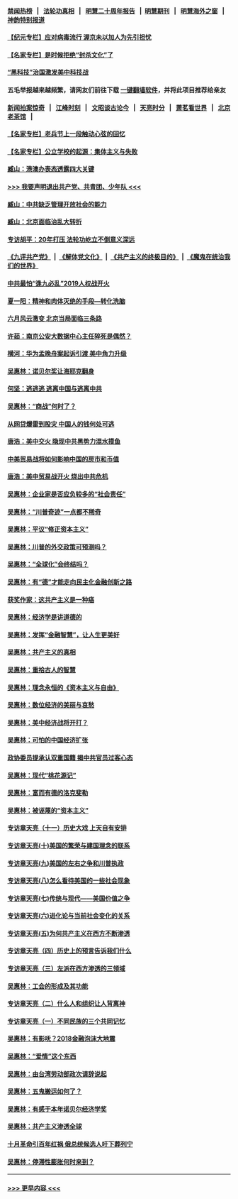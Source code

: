 #### [禁闻热榜](热点新闻.md?=0)  &nbsp;&nbsp;|&nbsp;&nbsp; [法轮功真相](https://github.com/gfw-breaker/truth/blob/master/README.md?=0) &nbsp;&nbsp;|&nbsp;&nbsp; [明慧二十周年报告](https://github.com/gfw-breaker/mh-reports/blob/master/README.md?=0) &nbsp;&nbsp;|&nbsp;&nbsp;[明慧期刊](https://github.com/gfw-breaker/mh-qikan) &nbsp;&nbsp;|&nbsp;&nbsp; [明慧海外之窗](https://github.com/gfw-breaker/mh-news/blob/master/README.md?=0) &nbsp;&nbsp;|&nbsp;&nbsp; [神韵特别报道](https://github.com/gfw-breaker/mh-news/blob/master/shenyun.md?=0)
#### [【纪元专栏】应对病毒流行 渥京未以加人为先引担忧](../pages/nsc423/n11875714.md?t=03031531) 
#### [【名家专栏】是时候拒绝“封杀文化”了](../pages/nsc423/n11814093.md?t=03031531) 
#### [“黑科技”治国激发美中科技战](../pages/nsc423/n11638056.md?t=03031531) 
#### 五毛举报越来越频繁，请网友们前往下载 [一键翻墙软件](https://github.com/gfw-breaker/ssr-accounts)，并将此项目推荐给亲友
#### [新闻拍案惊奇](https://github.com/gfw-breaker/banned-news/blob/master/pages/link4.md) &nbsp;&nbsp;|&nbsp;&nbsp; [江峰时刻](https://github.com/gfw-breaker/banned-news/blob/master/pages/link4.md) &nbsp;&nbsp;|&nbsp;&nbsp; [文昭谈古论今](https://github.com/gfw-breaker/banned-news/blob/master/pages/link4.md) &nbsp;&nbsp;|&nbsp;&nbsp; [天亮时分](https://github.com/gfw-breaker/banned-news/blob/master/pages/link4.md) &nbsp;&nbsp;|&nbsp;&nbsp; [萧茗看世界](https://github.com/gfw-breaker/banned-news/blob/master/pages/link4.md) &nbsp;&nbsp;|&nbsp;&nbsp; [北京老茶馆](https://github.com/gfw-breaker/banned-news/blob/master/pages/link4.md) &nbsp;&nbsp;|&nbsp;&nbsp; 
#### [【名家专栏】老兵节上一段触动心弦的回忆](../pages/nsc423/n11646016.md?t=03031531) 
#### [【名家专栏】公立学校的起源：集体主义与失败](../pages/nsc423/n11601833.md?t=03031531) 
#### [臧山：港澳办表态透露四大关键](../pages/nsc423/n11421628.md?t=03031531) 
#### [>>> 我要声明退出共产党、共青团、少年队 <<<](https://github.com/begood0513/goodnews/blob/master/quit/letter.md) 
#### [臧山：中共缺乏管理开放社会的能力](../pages/nsc423/n11407457.md?t=03031531) 
#### [臧山：北京面临治乱大转折](../pages/nsc423/n11406895.md?t=03031531) 
#### [专访胡平：20年打压 法轮功屹立不倒意义深远](../pages/nsc423/n11398800.md?t=03031531) 
#### [《九评共产党》](https://github.com/begood0513/9ping.md/blob/master/README.md) &nbsp;|&nbsp; [《解体党文化》](../../../../jtdwh.md/blob/master/README.md)  &nbsp;|&nbsp; [《共产主义的终极目的》](../../../../gczydzjmd.md/blob/master/README.md) &nbsp;|&nbsp; [《魔鬼在统治我们的世界》](../../../../mgztzwmdsj.md/blob/master/README.md) 
#### [中共最怕“逢九必乱”2019人权战开火](../pages/nsc423/n11385248.md?t=03031531) 
#### [夏一阳：精神和肉体灭绝的手段—转化洗脑](../pages/nsc423/n11368250.md?t=03031531) 
#### [六月风云激变 北京当局面临三条路](../pages/nsc423/n11313668.md?t=03031531) 
#### [许茹：南京公安大数据中心主任猝死是偶然？](../pages/nsc423/n11064744.md?t=03031531) 
#### [横河：华为孟晚舟案起诉引渡 美中角力升级](../pages/nsc423/n11027230.md?t=03031531) 
#### [吴惠林：诺贝尔奖让海耶克翻身](../pages/nsc423/n10890049.md?t=03031531) 
#### [何坚：逃逃逃 逃离中国与逃离中共](../pages/nsc423/n10592891.md?t=03031531) 
#### [吴惠林：“商战”何时了？](../pages/nsc423/n10573558.md?t=03031531) 
#### [从网贷爆雷到股灾 中国人的钱何处可逃](../pages/nsc423/n10572800.md?t=03031531) 
#### [唐浩：美中交火 隐现中共黑势力混水摸鱼](../pages/nsc423/n10544040.md?t=03031531) 
#### [中美贸易战将如何影响中国的房市和币值](../pages/nsc423/n10543697.md?t=03031531) 
#### [唐浩：美中贸易战开火 烧出中共危机](../pages/nsc423/n10540126.md?t=03031531) 
#### [吴惠林：企业家是否应负较多的“社会责任”](../pages/nsc423/n10535022.md?t=03031531) 
#### [吴惠林：“川普奇迹”一点都不稀奇](../pages/nsc423/n10512808.md?t=03031531) 
#### [吴惠林：平议“修正资本主义”](../pages/nsc423/n10495724.md?t=03031531) 
#### [吴惠林：川普的外交政策可预测吗？](../pages/nsc423/n10462387.md?t=03031531) 
#### [吴惠林：“全球化”会终结吗？](../pages/nsc423/n10452838.md?t=03031531) 
#### [吴惠林：有“德”才能走向民主化金融创新之路](../pages/nsc423/n10432292.md?t=03031531) 
#### [获奖作家：这共产主义是一种癌](../pages/nsc423/n10431541.md?t=03031531) 
#### [吴惠林：经济学是讲道德的](../pages/nsc423/n10398014.md?t=03031531) 
#### [吴惠林：发挥“金融智慧”，让人生更美好](../pages/nsc423/n10375019.md?t=03031531) 
#### [吴惠林：共产主义的真相](../pages/nsc423/n10351394.md?t=03031531) 
#### [吴惠林：重拾古人的智慧](../pages/nsc423/n10337691.md?t=03031531) 
#### [吴惠林：理念永恒的《资本主义与自由》](../pages/nsc423/n10316274.md?t=03031531) 
#### [吴惠林：数位经济的美丽与哀愁](../pages/nsc423/n10292946.md?t=03031531) 
#### [吴惠林：美中经济战将开打？](../pages/nsc423/n10258825.md?t=03031531) 
#### [吴惠林：可怕的中国经济扩张](../pages/nsc423/n10219147.md?t=03031531) 
#### [政协委员提承认双重国籍 揭中共官员过客心态](../pages/nsc423/n10208809.md?t=03031531) 
#### [吴惠林：现代“桃花源记”](../pages/nsc423/n10185234.md?t=03031531) 
#### [吴惠林：富而有德的洛克斐勒](../pages/nsc423/n10142264.md?t=03031531) 
#### [吴惠林：被诬蔑的“资本主义”](../pages/nsc423/n10124816.md?t=03031531) 
#### [专访章天亮（十一）历史大戏 上天自有安排](../pages/nsc423/n10094905.md?t=03031531) 
#### [专访章天亮(十)美国的繁荣与建国理念的联系](../pages/nsc423/n10094899.md?t=03031531) 
#### [专访章天亮(九)美国的左右之争和川普执政](../pages/nsc423/n10094889.md?t=03031531) 
#### [专访章天亮(八)怎么看待美国的一些社会现象](../pages/nsc423/n10094857.md?t=03031531) 
#### [专访章天亮(七)传统与现代——美国价值之争](../pages/nsc423/n10093140.md?t=03031531) 
#### [专访章天亮(六)进化论与当前社会变化的关系](../pages/nsc423/n10092036.md?t=03031531) 
#### [专访章天亮(五)为何共产主义在西方不断渗透](../pages/nsc423/n10083620.md?t=03031531) 
#### [专访章天亮（四）历史上的预言告诉我们什么](../pages/nsc423/n10083606.md?t=03031531) 
#### [专访章天亮（三）左派在西方渗透的三领域](../pages/nsc423/n10081115.md?t=03031531) 
#### [吴惠林：工会的形成及其功能](../pages/nsc423/n10080633.md?t=03031531) 
#### [专访章天亮（二）什么人和组织让人背离神](../pages/nsc423/n10076637.md?t=03031531) 
#### [专访章天亮（一）不同民族的三个共同记忆](../pages/nsc423/n10074188.md?t=03031531) 
#### [吴惠林：有影呒？2018金融泡沫大地震](../pages/nsc423/n10040534.md?t=03031531) 
#### [吴惠林：“爱情”这个东西](../pages/nsc423/n10019423.md?t=03031531) 
#### [吴惠林：由台湾劳动部政次请辞说起](../pages/nsc423/n9979679.md?t=03031531) 
#### [吴惠林：五鬼搬运如何了？](../pages/nsc423/n9925338.md?t=03031531) 
#### [吴惠林：有感于本年诺贝尔经济学奖](../pages/nsc423/n9871883.md?t=03031531) 
#### [吴惠林：共产主义渗透全球](../pages/nsc423/n9812748.md?t=03031531) 
#### [十月革命引百年红祸 俄总统候选人吁下葬列宁](../pages/nsc423/n9810182.md?t=03031531) 
#### [吴惠林：停滞性膨胀何时来到？](../pages/nsc423/n9764136.md?t=03031531) 

----
#### [ >>> 更早内容 <<< ](../indexes/nsc423-earlier.md)
